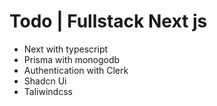 # Todo | Fullstack Next js

- Next with typescript
- Prisma with monogodb
- Authentication with Clerk
- Shadcn Ui
- Taliwindcss
